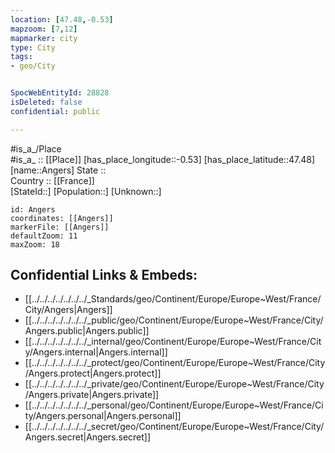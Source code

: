 ```yaml
---
location: [47.48,-0.53] 
mapzoom: [7,12] 
mapmarker: city 
type: City
tags:
- geo/City


SpocWebEntityId: 28828
isDeleted: false
confidential: public

---
```

#is_a_/Place  
#is_a_ :: [[Place]] 
[has_place_longitude::-0.53] 
[has_place_latitude::47.48] 
[name::Angers] 
State ::  
Country :: [[France]]  
[StateId::] 
[Population::] 
[Unknown::] 


```leaflet
id: Angers
coordinates: [[Angers]] 
markerFile: [[Angers]] 
defaultZoom: 11 
maxZoom: 18
```


## Confidential Links & Embeds: 
- [[../../../../../../../_Standards/geo/Continent/Europe/Europe~West/France/City/Angers|Angers]] 
- [[../../../../../../../_public/geo/Continent/Europe/Europe~West/France/City/Angers.public|Angers.public]] 
- [[../../../../../../../_internal/geo/Continent/Europe/Europe~West/France/City/Angers.internal|Angers.internal]] 
- [[../../../../../../../_protect/geo/Continent/Europe/Europe~West/France/City/Angers.protect|Angers.protect]] 
- [[../../../../../../../_private/geo/Continent/Europe/Europe~West/France/City/Angers.private|Angers.private]] 
- [[../../../../../../../_personal/geo/Continent/Europe/Europe~West/France/City/Angers.personal|Angers.personal]] 
- [[../../../../../../../_secret/geo/Continent/Europe/Europe~West/France/City/Angers.secret|Angers.secret]] 
